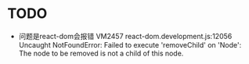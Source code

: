# TODO

- 问题是react-dom会报错 VM2457 react-dom.development.js:12056 Uncaught NotFoundError: Failed to execute 'removeChild' on 'Node': The node to be removed is not a child of this node.
